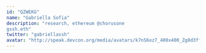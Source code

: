 ```yaml
---
id: "QZWEKG"
name: "Gabriella Sofia"
description: "research, ethereum @chorusone
gssh.eth"
twitter: "gabriellassh"
avatar: "http://speak.devcon.org/media/avatars/k7nS6oz7_400x400_Zg8d3ff.jpeg"
---
```


